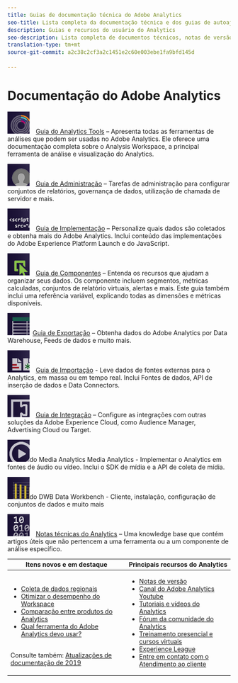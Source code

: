 ```yaml
---
title: Guias de documentação técnica do Adobe Analytics
seo-title: Lista completa da documentação técnica e dos guias de autoajuda do usuário do Adobe Analytics
description: Guias e recursos do usuário do Analytics
seo-description: Lista completa de documentos técnicos, notas de versão e guias de autoajuda do Adobe Analytics.
translation-type: tm+mt
source-git-commit: a2c38c2cf3a2c1451e2c60e003ebe1fa9bfd145d

---
```



# Documentação do Adobe Analytics

[![Ferramentas](assets/analyze_50px.png)](/help/analyze/home.md) [Guia do Analytics Tools](/help/analyze/home.md) – Apresenta todas as ferramentas de análises que podem ser usadas no Adobe Analytics. Ele oferece uma documentação completa sobre o Analysis Workspace, a principal ferramenta de análise e visualização do Analytics.

[![Admin](assets/admin_50px.png)](/help/admin/home.md) [Guia de Administração](/help/admin/home.md) – Tarefas de administração para configurar conjuntos de relatórios, governança de dados, utilização de chamada de servidor e mais.

[![Implementação](assets/implement_50px.png)](/help/implement/home.md) [Guia de Implementação](/help/implement/home.md) – Personalize quais dados são coletados e obtenha mais do Adobe Analytics. Inclui conteúdo das implementações do Adobe Experience Platform Launch e do JavaScript.

[![Componentes](assets/components_50px.png)](/help/components/home.md) [Guia de Componentes](/help/components/home.md) – Entenda os recursos que ajudam a organizar seus dados. Os componente incluem segmentos, métricas calculadas, conjuntos de relatório virtuais, alertas e mais. Este guia também inclui uma referência variável, explicando todas as dimensões e métricas disponíveis.

[![Exportar](assets/export_50px.png)](/help/export/home.md) [Guia de Exportação](/help/export/home.md) – Obtenha dados do Adobe Analytics por Data Warehouse, Feeds de dados e muito mais.

[![Importar](assets/import_50px.png)](/help/import/home.md) [Guia de Importação](/help/import/home.md) - Leve dados de fontes externas para o Analytics, em massa ou em tempo real. Inclui Fontes de dados, API de inserção de dados e Data Connectors.

[![Integração](assets/integrate_50px.png)](/help/integrate/home.md) [Guia de Integração](/help/integrate/home.md) – Configure as integrações com outras soluções da Adobe Experience Cloud, como Audience Manager, Advertising Cloud ou Target.

[![Guia](assets/media_50px.png)](https://docs.adobe.com/content/help/en/media-analytics/using/media-overview.html)do Media Analytics[](https://docs.adobe.com/content/help/en/media-analytics/using/media-overview.html) Media Analytics - Implementar o Analytics em fontes de áudio ou vídeo. Inclui o SDK de mídia e a API de coleta de mídia.

[![Guias](assets/workbench_50px.png)](https://marketing.adobe.com/resources/help/en_US/insight/)do DWB[](https://marketing.adobe.com/resources/help/en_US/insight/) Data Workbench - Cliente, instalação, configuração de conjuntos de dados e muito mais

[![Notas técnicas](assets/technotes_50px.png)](../technotes/home.md) [Notas técnicas do Analytics](../technotes/home.md) – Uma knowledge base que contém artigos úteis que não pertencem a uma ferramenta ou a um componente de análise específico.

| Itens novos e em destaque | Principais recursos do Analytics |
| --- | --- |
| <ul><li>[Coleta de dados regionais](../technotes/rdc/regional-data-collection.md)</li><li>[Otimizar o desempenho do Workspace](/help/analyze/analysis-workspace/optimizing-performance.md)</li><li>[Comparação entre produtos do Analytics](/help/admin/c-analytics-product-comparison/analytics-product-comparison.md)</li><li>[Qual ferramenta do Adobe Analytics devo usar?](/help/admin/c-analytics-product-comparison/which-analytics-tool.md)</li></ul><br> Consulte também: [Atualizações de documentação de 2019](doc-updates.md) | <ul><li> [Notas de versão](https://marketing.adobe.com/resources/help/en_US/whatsnew/)</li><li> [Canal do Adobe Analytics Youtube](https://www.youtube.com/channel/UC8I6bqCk7gO6YdoMz6W5fvw)</li><li>[Tutoriais e vídeos do Analytics](https://helpx.adobe.com/analytics/kt/index/analytics-videos.html)</li><li>[Fórum da comunidade do Analytics](https://forums.adobe.com/community/experience-cloud/analytics-cloud/analytics)</li><li>[Treinamento presencial e cursos virtuais](https://training.adobe.com/training/courses.html#solution=adobeAnalytics)</li><li>[Experience League](https://landing.adobe.com/experience-league/)</li><li>[Entre em contato com o Atendimento ao cliente](https://helpx.adobe.com/support/analytics.html)</li></ul> |

<!-- Keep around for now

## Analytics reporting capabilities

Here is a comprehensive list of and links to all the reporting capabilities in Adobe Analytics.

* [Analysis Workspace](../analyze/analysis-workspace/analysis-workspace-features.md)
* [Report Builder](../analyze/report-builder/home.md)
* [Data Warehouse](../export/data-warehouse/data-warehouse.md)
* [Mobile Services UI](https://docs.adobe.com/content/help/en/mobile-services/using/home.html)
* [Data Workbench](https://marketing.adobe.com/resources/help/en_US/insight/)
* [Reports & Analytics](../analyze/reports-analytics/getting-started.md)
* [Ad Hoc Analysis](../analyze/ad-hoc-analysis/adhoc-home.md)

### Analytics feature list

*   [Activity Map](/help/analyze/activity-map/activity-map.md)
*   [Anomaly Detection](/help/analyze/analysis-workspace/virtual-analyst/c-anomaly-detection/statistics-anomaly-detection.md)
*   [Bot filtering](/help/admin/admin/bot-removal/bot-rules.md)
*   [Calculated Metrics](/help/components/c-calcmetrics/cm-overview.md)
*   [Classifications](/help/components/c-classifications2/c-classifications.md)
*   [Cohort Analysis](/help/analyze/analysis-workspace/visualizations/cohort-table/cohort-analysis.md)
*   [Contribution Analysis](/help/analyze/analysis-workspace/virtual-analyst/c-anomaly-detection/anomaly-detection.md)
*   [Data Connectors](https://www.adobeexchange.com/experiencecloud.html)
*   [Data Feeds](/help/export/analytics-data-feed/c-getstarted/data-feed-overview.md)   
*   [Data Sources](/help/import/c-data-sources/datasrc-home.md)  
*   [Fallout](/help/analyze/analysis-workspace/visualizations/fallout/fallout-flow.md)
*   [Flow](/help/analyze/analysis-workspace/visualizations/c-flow/flow.md)
*   [Intelligent Alerts](/help/components/c-alerts/intellligent-alerts.md)
*   [Mobile App SDK](https://docs.adobe.com/content/help/en/mobile-services/using/home.html)  
*   [Real-time reporting](/help/components/c-real-time-reporting/realtime.md)
*   [Segmentation](/help/components/c-segmentation/seg-home.md)
*   [Segment Comparison](/help/analyze/analysis-workspace/c-panels/c-segment-comparison/segment-comparison.md)
*   [Video Tracking](https://docs.adobe.com/content/help/en/media-analytics/using/media-overview.html)
*   [Virtual Report Suites](/help/components/vrs/vrs-about.md)

## Contact options

Support delegates can get assisted support via:

**In-Product:**

1.  [Sign in to Adobe Analytics.](https://sc.omniture.com/login/)
2.  Navigate to **Help** > **Customer Care**.  

**Phone:** 1-800-497-0335 (US & Canada).

Get [phone numbers for other regions](https://helpx.adobe.com/contact/dma-external/DMACustomeCareRegionalPhoneNumbers.html).

**Email:**

1.  Include [case details](https://helpx.adobe.com/experience-cloud/enterprise-email-support-guidelines.html) to open a ticket via email. 
1.  Send your case to [customercare@adobe.com](mailto:customercare@adobe.com).

Not sure if you're a **support delegate**? Find out if this [user type applies to you](https://helpx.adobe.com/experience-cloud/supported-users.html) and learn about our [enterprise support terms](https://helpx.adobe.com/support/programs/enterprise-support-terms.html).  
 -->
